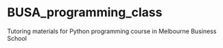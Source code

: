 # BUSA_programming_class
Tutoring materials for Python programming course in Melbourne Business School

